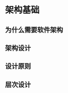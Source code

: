 # 架构基础
## 为什么需要软件架构


## 架构设计


## 设计原则


## 层次设计





<style>
#app .theme-default-content {
    max-width: 1200px;
}
</style>
